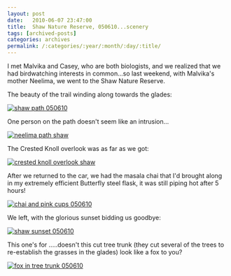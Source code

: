 ```yaml
---
layout: post
date:	2010-06-07 23:47:00
title:  Shaw Nature Reserve, 050610...scenery
tags: [archived-posts]
categories: archives
permalink: /:categories/:year/:month/:day/:title/
---
```

I met Malvika and Casey, who are both biologists, and we realized that we had birdwatching interests in common...so last weekend, with Malvika's mother Neelima, we went to the Shaw Nature Reserve.

The beauty of the trail winding along towards the glades:

<a href="http://s967.photobucket.com/albums/ae160/pedoral/?action=view&current=IMG_6159-1.jpg" target="_blank"><img src="http://i967.photobucket.com/albums/ae160/pedoral/IMG_6159-1.jpg" border="0" alt="shaw path 050610"></a>

<lj-cut text="more natural beauty">

One person on the path doesn't seem like an intrusion...

<a href="http://s967.photobucket.com/albums/ae160/pedoral/?action=view&current=IMG_6160.jpg" target="_blank"><img src="http://i967.photobucket.com/albums/ae160/pedoral/IMG_6160.jpg" border="0" alt="neelima path shaw"></a>


The Crested Knoll overlook was as far as we got:

<a href="http://s967.photobucket.com/albums/ae160/pedoral/?action=view&current=IMG_6100.jpg" target="_blank"><img src="http://i967.photobucket.com/albums/ae160/pedoral/IMG_6100.jpg" border="0" alt="crested knoll overlook shaw"></a>


After we returned to the car, we had the masala chai that I'd brought along in my extremely efficient Butterfly steel flask, it was still piping hot after 5 hours!

<a href="http://s967.photobucket.com/albums/ae160/pedoral/?action=view&current=IMG_6171.jpg" target="_blank"><img src="http://i967.photobucket.com/albums/ae160/pedoral/IMG_6171.jpg" border="0" alt="chai and pink cups 050610"></a>

We left, with the glorious sunset bidding us goodbye:

<a href="http://s967.photobucket.com/albums/ae160/pedoral/?action=view&current=IMG_6176.jpg" target="_blank"><img src="http://i967.photobucket.com/albums/ae160/pedoral/IMG_6176.jpg" border="0" alt="shaw sunset 050610"></a>

</lj-cut>

This one's for <LJ user="asakiyume">.....doesn't this cut tree trunk (they cut several of the trees to re-establish the grasses in the glades) look like a fox to you?

<a href="http://s967.photobucket.com/albums/ae160/pedoral/?action=view&current=IMG_6144.jpg" target="_blank"><img src="http://i967.photobucket.com/albums/ae160/pedoral/IMG_6144.jpg" border="0" alt="fox in tree trunk 050610"></a>
